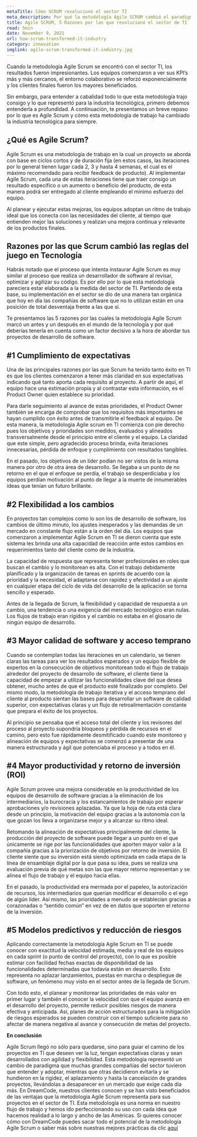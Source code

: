 ```yaml
---
metaTitle: Cómo SCRUM revolucionó el sector TI
meta_description: Por qué la metodología Agile SCRUM cambió el paradigma y revolucionó el sector de TI desde su implementación.
title: Agile SCRUM, 5 Razones por las que revolucionó el sector de TI
read: 5min
date: November 9, 2021
url: how-scrum-transformed-it-industry
category: innovation
imglink: agile-scrum-transformed-it-industry.jpg
---
```


Cuando la metodología Agile Scrum se encontró con el sector TI, los resultados fueron impresionantes. Los equipos comenzaron a ver sus KPI’s más y más cercanos, el entorno colaborativo se reforzó exponencialmente y los clientes finales fueron los mayores beneficiados.

Sin embargo, para entender a cabalidad todo lo que esta metodología trajo consigo y lo que representó para la industria tecnológica, primero debemos entenderla a profundidad. A continuación, te presentamos un breve repaso por lo que es Agile Scrum y cómo esta metodología de trabajo ha cambiado la industria tecnológica para siempre.

## ¿Qué es Agile Scrum?

Agile Scrum es una metodología de trabajo en la cual un proyecto se aborda con base en ciclos cortos y de duración fija (en estos casos, las iteraciones por lo general tienen lugar cada 2, 3 y hasta 4 semanas, el cual es el máximo recomendado para recibir feedback de producto). Al implementar Agile Scrum, cada una de estas iteraciones tiene que traer consigo un resultado específico o un aumento o beneficio del producto, de esta manera podrá ser entregado al cliente empleando el mínimo esfuerzo del equipo.

Al planear y ejecutar estas mejoras, los equipos adoptan un ritmo de trabajo ideal que los conecta con las necesidades del cliente, al tiempo que entienden mejor las soluciones y realizan una mejora continua y relevante de los productos finales.

## Razones por las que Scrum cambió las reglas del juego en Tecnología

Habrás notado que el proceso que intenta instaurar Agile Scrum es muy similar al proceso que realiza un desarrollador de software al revisar, optimizar y agilizar su código. Es por ello por lo que esta metodología pareciera estar elaborada a la medida del sector de TI. Partiendo de esta base, su implementación en el sector se dio de una manera tan orgánica que hoy en día las compañías de software que no lo utilizan están en una posición de total desventaja frente a las que sí.

Te presentamos las 5 razones por las cuales la metodología Agile Scrum marcó un antes y un después en el mundo de la tecnología y por qué deberías tenerla en cuenta como un factor decisivo a la hora de abordar tus proyectos de desarrollo de software.

## #1 Cumplimiento de expectativas

Una de las principales razones por las que Scrum ha tenido tanto éxito en TI es que los clientes comenzaron a tener más claridad en sus expectativas indicando qué tanto aporta cada requisito al proyecto. A partir de aquí, el equipo hace una estimación propia y al contrastar esta información, es el Product Owner quien establece su prioridad.

Para darle seguimiento al avance de estas prioridades, el Product Owner también se encarga de comprobar que los requisitos más importantes se hayan cumplido con éxito antes de transmitirle el feedback al equipo. De esta manera, la metodología Agile scrum en TI comienza con pie derecho pues los objetivos y prioridades son medidos, evaluados y alineados transversalmente desde el principio entre el cliente y el equipo. La claridad que este simple, pero agradecido proceso brinda, evita iteraciones innecesarias, pérdida de enfoque y cumplimiento con resultados tangibles.

En el pasado, los objetivos de un líder podían no ser vistos de la misma manera por otro de otra área de desarrollo. Se llegaba a un punto de no retorno en el que el enfoque se perdía, el trabajo se desperdiciaba y los equipos perdían motivación al punto de llegar a la muerte de innumerables ideas que tenían un futuro brillante.

## #2 Flexibilidad a los cambios

En proyectos tan complejos como lo son los de desarrollo de software, los cambios de último minuto, los ajustes inesperados y las demandas de un mercado en constante flujo están a la orden del día. Los equipos que comenzaron a implementar Agile Scrum en TI se dieron cuenta que este sistema les brinda una alta capacidad de reacción ante estos cambios en requerimientos tanto del cliente como de la industria.

La capacidad de respuesta que representa tener profesionales en roles que buscan el cambio y lo monitorean es alta. Con el trabajo debidamente planificado y la organización de tareas en sprints de acuerdo con la prioridad y la necesidad, el adaptarse con rapidez y efectividad a un ajuste en cualquier etapa del ciclo de vida del desarrollo de la aplicación se torna sencillo y esperado.

Antes de la llegada de Scrum, la flexibilidad y capacidad de respuesta a un cambio, una tendencia o una exigencia del mercado tecnológico eran nulas. Los flujos de trabajo eran rígidos y el cambio no estaba en el glosario de ningún equipo de desarrollo.

## #3 Mayor calidad de software y acceso temprano

Cuando se contemplan todas las iteraciones en un calendario, se tienen claras las tareas para ver los resultados esperados y un equipo flexible de expertos en la consecución de objetivos monitorean todo el flujo de trabajo alrededor del proyecto de desarrollo de software, el cliente tiene la capacidad de empezar a utilizar las funcionalidades clave del que desea obtener, mucho antes de que el producto esté finalizado por completo.
Del mismo modo, la metodología de trabajo iterativa y el acceso temprano del cliente al producto sientan las bases para desarrollar un software de calidad superior, con expectativas claras y un flujo de retroalimentación constante que prepara el éxito de los proyectos.

Al principio se pensaba que el acceso total del cliente y los revisores del proceso al proyecto supondría bloqueos y pérdida de recursos en el camino, pero esto fue rápidamente desmitificado cuando este monitoreo y alineación de equipos y expectativas se comenzó a presentar de una manera estructurada y ágil que potenciaba el proceso y a todos en él.

## #4 Mayor productividad y retorno de inversión (ROI)

Agile Scrum provee una mejora considerable en la productividad de los equipos de desarrollo de software gracias a la eliminación de los intermediarios, la burocracia y los estancamientos de trabajo por esperar aprobaciones y/o revisiones aplazadas. Ya que la hoja de ruta está clara desde un principio, la motivación del equipo gracias a la autonomía con la que gozan los lleva a organizarse mejor y a alcanzar su ritmo ideal.

Retomando la alineación de expectativas principalmente del cliente, la producción del proyecto de software puede llegar a un punto en el que únicamente se rige por las funcionalidades que aporten mayor valor a la compañía gracias a la priorización de objetivos por retorno de inversión. El cliente siente que su inversión está siendo optimizada en cada etapa de la línea de ensamblaje digital por la que pasa su idea, pues se realiza una evaluación previa de qué metas son las que mayor retorno representan y se alinea el flujo de trabajo y el equipo hacia ellas.

En el pasado, la productividad era mermada por el papeleo, la autorización de recursos, los intermediarios que querían modificar el desarrollo o el ego de algún líder. Así mismo, las prioridades a menudo se establecían gracias a corazonadas o “sentido común” en vez de en datos que soporten el retorno de la inversión.

## #5 Modelos predictivos y reducción de riesgos

Aplicando correctamente la metodología Agile Scrum en TI se puede conocer con exactitud la velocidad estimada, media y real de los equipos en cada sprint (o punto de control del proyecto), con lo que es posible estimar con facilidad fechas exactas de disponibilidad de las funcionalidades determinadas que todavía están en desarrollo. Esto representa no aplazar lanzamientos, puestas en marcha o despliegue de software, un fenómeno muy visto en el sector antes de la llegada de Scrum.

Con todo esto, el planear y monitorear las prioridades de más valor en primer lugar y también el conocer la velocidad con que el equipo avanza en el desarrollo del proyecto, permite reducir posibles riesgos de manera efectiva y anticipada. Así, planes de acción estructurados para la mitigación de riesgos esperados se pueden construir con el tiempo suficiente para no afectar de manera negativa al avance y consecución de metas del proyecto.

**En conclusión**

Agile Scrum llegó no sólo para quedarse, sino para guiar el camino de los proyectos en TI que deseen ver la luz, tengan expectativas claras y sean desarrollados con agilidad y flexibilidad. Esta metodología representó un cambio de paradigma que muchas grandes compañías del sector tuvieron que entender y adoptar, mientras que otras decidieron evitarla y se hundieron en la rigidez, el aplazamiento y hasta la cancelación de grandes proyectos, llevándolas a desaparecer en un mercado que exige cada día más.
En DreamCode, nuestros clientes conocen y se han visto beneficiados de las ventajas que la metodología Agile Scrum representa para sus proyectos en el sector de TI. Esta metodología es una norma en nuestro flujo de trabajo y hemos ido perfeccionando su uso con cada idea que hacemos realidad a lo largo y ancho de las Américas. Si quieres conocer cómo con DreamCode puedes sacar todo el potencial de la metodología Agile Scrum o saber más sobre nuestras mejores prácticas da clic [aquí](https://www.dreamcodesoft.com/#process)
